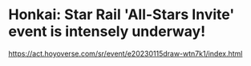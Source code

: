 # Honkai: Star Rail 'All-Stars Invite' event is intensely underway! 
https://act.hoyoverse.com/sr/event/e20230115draw-wtn7k1/index.html